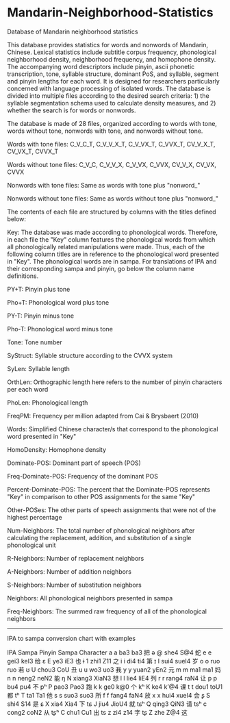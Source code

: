 # Mandarin-Neighborhood-Statistics
Database of Mandarin neighborhood statistics 

This database provides statistics for words and nonwords of Mandarin, Chinese. Lexical statistics include subtitle corpus frequency, phonological neighborhood density, neighborhood frequency, and homophone density. The accompanying word descriptors include pinyin, ascii phonetic transcription, tone, syllable structure, dominant PoS, and syllable, segment and pinyin lengths for each word. It is designed for researchers particularly concerned with language processing of isolated words. The database is divided into multiple files according to the desired search criteria: 1) the syllable segmentation schema used to calculate density measures, and 2) whether the search is for words or nonwords.

The database is made of 28 files, organized according to words with tone, words without tone,
nonwords with tone, and nonwords without tone.

Words with tone files: C_V_C_T, C_V_V_X_T, C_V_VX_T, C_VVX_T, CV_V_X_T, CV_VX_T, CVVX_T

Words without tone files: C_V_C, C_V_V_X, C_V_VX, C_VVX, CV_V_X, CV_VX, CVVX

Nonwords with tone files: Same as words with tone plus "nonword_"

Nonwords without tone files: Same as words without tone plus "nonword_"

The contents of each file are structured by columns with the titles defined below:

Key: The database was made according to phonological words. Therefore, in each file the "Key" 
column features the phonological words from which all phonologically related manipulations 
were made. Thus, each of the following column titles are in reference to the phonological word 
presented in "Key". The phonological words are in sampa. For translations of IPA and their 
corresponding sampa and pinyin, go below the column name definitions.

PY+T: Pinyin plus tone

Pho+T: Phonological word plus tone

PY-T: Pinyin minus tone

Pho-T: Phonological word minus tone

Tone: Tone number

SyStruct: Syllable structure according to the CVVX system

SyLen: Syllable length

OrthLen: Orthographic length here refers to the number of pinyin characters per each word

PhoLen: Phonological length

FreqPM: Frequency per million adapted from Cai & Brysbaert (2010)

Words: Simplified Chinese character/s that correspond to the phonological word presented 
in "Key"

HomoDensity: Homophone density

Dominate-POS: Dominant part of speech (POS)

Freq-Dominate-POS: Frequency of the dominant POS

Percent-Dominate-POS: The percent that the Dominate-POS represents "Key" in comparison to 
other POS assignments for the same "Key"

Other-POSes: The other parts of speech assignments that were not of the highest percentage

Num-Neighbors: The total number of phonological neighbors after calculating the 
replacement, addition, and substitution of a single phonological unit

R-Neighbors: Number of replacement neighbors

A-Neighbors: Number of addition neighbors

S-Neighbors: Number of substitution neighbors

Neighbors: All phonological neighbors presented in sampa

Freq-Neighbors: The summed raw frequency of all of the phonological neighbors

_____________________________________________
IPA to sampa conversion chart with examples

IPA		Sampa	Pinyin	Sampa	Character
a		  a		  ba3		  ba3		  把
ə		  @		  she4	  S@4	  	蛇
e		  e		  gei3	  keI3	  给
ɛ		  E		  ye3		  iE3		  也
ɨ		  1		  zhi1	  Z11		  之
i		  i		  di4		  ti4		  第
ɪ		  I		  sui4	  sueI4	  岁
o		  o		  ruo		  ruo		  若
ʊ		  U		  chou3	  CoU		  丑
u		  u		  wo3		  uo3		  我
y		  y		  yuan2	  yEn2	  元
m		  m		  ma1		  ma1		  妈
n		  n		  neng2	  neN2	  能
ŋ		  N		  xiang3	XiaN3	  想
l		  l		  lie4	  liE4	  列
r		  r		  rang4	  raN4	  让
p		  p		  bu4		  pu4		  不
pʰ	 	P		  pao3	  Pao3	  跑
k		  k		  ge0		  k@0		  个
kʰ		K		  ke4		  k’@4	  课
t		  t		  dou1	  toU1	  都
tʰ		T		  ta1		  Ta1		  他
s		  s		  suo3	  suo3	  所
f		  f		  fang4	  faN4	  放
x		  x		  hui4	  xueI4	  会
ʂ		  S		  shi4	  S14		  是
ɕ		  X		  xia4	  Xia4	  下
tɕ		J		  jiu4	  JioU4	  就
tɕʰ		Q		  qing3	  QiN3	  请
tsʰ		c		  cong2	  coN2	  从
tʂʰ		C		  chu1	  Cu1		  出
ts		z		  zi4		  z14		  字
tʂ		Z		  zhe		  Z@4		  这
